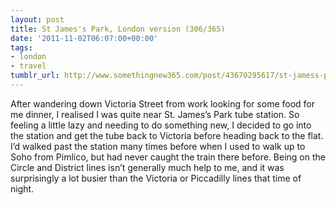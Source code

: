 ```yaml
---
layout: post
title: St James's Park, London version (306/365)
date: '2011-11-02T06:07:00+00:00'
tags:
- london
- travel
tumblr_url: http://www.somethingnew365.com/post/43670295617/st-jamess-park-london-version-306365
---
```

After wandering down Victoria Street from work looking for some food for me dinner, I realised I was quite near St. James’s Park tube station. So feeling a little lazy and needing to do something new, I decided to go into the station and get the tube back to Victoria before heading back to the flat.
I’d walked past the station many times before when I used to walk up to Soho from Pimlico, but had never caught the train there before. Being on the Circle and District lines isn’t generally much help to me, and it was surprisingly a lot busier than the Victoria or Piccadilly lines that time of night.
